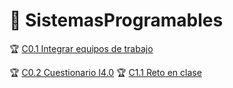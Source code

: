 # :green_book: SistemasProgramables
:trophy: [C0.1 Integrar equipos de trabajo](https://github.com/HectorJaramillo/JaramilloHector-SistemasProgramables/blob/master/Blog/C0.1_HectorJaramillo_DreamTeam.md)

:trophy: [C0.2 Cuestionario I4.0](https://github.com/HectorJaramillo/JaramilloHector-SistemasProgramables/blob/master/Blog/C0.2_JaramilloHector_DreamTeam.md)
:trophy: [C1.1 Reto en clase](https://github.com/HectorJaramillo/JaramilloHector-SistemasProgramables/blob/master/Blog/C1.1_JaramilloHector_DreamTeam.md)

